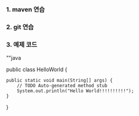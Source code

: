 ### 1. maven 연습
### 2. git 연습
### 3. 예제 코드

""java

public class HelloWorld {

	public static void main(String[] args) {
		// TODO Auto-generated method stub
		System.out.println("Hello World!!!!!!!!!!");
	}
}